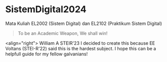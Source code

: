# SistemDigital2024
Mata Kuliah EL2002 (Sistem Digital) dan EL2102 (Praktikum Sistem Digital)
> To be an Academic Weapon, We shall win!

<align="right"> William A STEIR'23
I decided to create this because EE Voltans (STEI-R'22) said this is the hardest subject.
I hope this can be a helpfull guide for my fellow galvanians!
